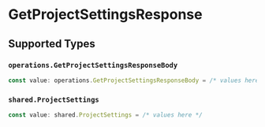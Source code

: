 # GetProjectSettingsResponse


## Supported Types

### `operations.GetProjectSettingsResponseBody`

```typescript
const value: operations.GetProjectSettingsResponseBody = /* values here */
```

### `shared.ProjectSettings`

```typescript
const value: shared.ProjectSettings = /* values here */
```

